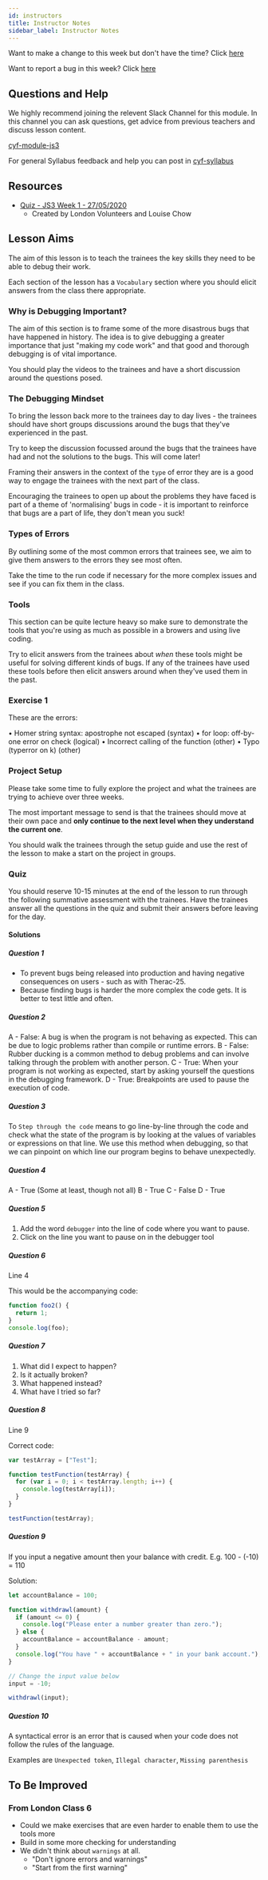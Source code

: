 ```yaml
---
id: instructors
title: Instructor Notes
sidebar_label: Instructor Notes
---
```


Want to make a change to this week but don't have the time? Click [here](https://github.com/CodeYourFuture/syllabus/issues/new?assignees=&labels=enhancement&template=change-request.md&title=)

Want to report a bug in this week? Click [here](https://github.com/CodeYourFuture/syllabus/issues/new?assignees=&labels=bug&template=bug-report.md&title=)

## Questions and Help

We highly recommend joining the relevent Slack Channel for this module. In this channel you can ask questions, get advice from previous teachers and discuss lesson content.

[cyf-module-js3](https://codeyourfuture.slack.com/archives/C7SLBMSJE)

For general Syllabus feedback and help you can post in [cyf-syllabus](https://codeyourfuture.slack.com/archives/C012UUW69S8)

## Resources

- [Quiz - JS3 Week 1 - 27/05/2020](https://docs.google.com/forms/d/e/1FAIpQLScYHmS7LOfI4ML3z2axEpZd2Zgvbe-9FBB5rsWoqqMcw2u6SA/viewform)
  - Created by London Volunteers and Louise Chow

## Lesson Aims

The aim of this lesson is to teach the trainees the key skills they need to be able to debug their work.

Each section of the lesson has a `Vocabulary` section where you should elicit answers from the class there appropriate.

### Why is Debugging Important?

The aim of this section is to frame some of the more disastrous bugs that have happened in history. The idea is to give debugging a greater importance that just "making my code work" and that good and thorough debugging is of vital importance.

You should play the videos to the trainees and have a short discussion around the questions posed.

### The Debugging Mindset

To bring the lesson back more to the trainees day to day lives - the trainees should have short groups discussions around the bugs that they've experienced in the past.

Try to keep the discussion focussed around the bugs that the trainees have had and not the solutions to the bugs. This will come later!

Framing their answers in the context of the `type` of error they are is a good way to engage the trainees with the next part of the class.

Encouraging the trainees to open up about the problems they have faced is part of a theme of 'normalising' bugs in code - it is important to reinforce that bugs are a part of life, they don't mean you suck!

### Types of Errors

By outlining some of the most common errors that trainees see, we aim to give them answers to the errors they see most often.

Take the time to the run code if necessary for the more complex issues and see if you can fix them in the class.

### Tools

This section can be quite lecture heavy so make sure to demonstrate the tools that you're using as much as possible in a browers and using live coding.

Try to elicit answers from the trainees about _when_ these tools might be useful for solving different kinds of bugs. If any of the trainees have used these tools before then elicit answers around when they've used them in the past.

### Exercise 1

These are the errors:

• Homer string syntax: apostrophe not escaped (syntax)
• for loop: off-by-one error on check (logical)
• Incorrect calling of the function (other)
• Typo (typerror on k) (other)

### Project Setup

Please take some time to fully explore the project and what the trainees are trying to achieve over three weeks.

The most important message to send is that the trainees should move at their own pace and **only continue to the next level when they understand the current one**.

You should walk the trainees through the setup guide and use the rest of the lesson to make a start on the project in groups.

### Quiz

You should reserve 10-15 minutes at the end of the lesson to run through the following summative assessment with the trainees. Have the trainees answer all the questions in the quiz and submit their answers before leaving for the day.

#### Solutions

##### Question 1

- To prevent bugs being released into production and having negative consequences on users - such as with Therac-25.
- Because finding bugs is harder the more complex the code gets. It is better to test little and often.

##### Question 2

A - False: A bug is when the program is not behaving as expected. This can be due to logic problems rather than compile or runtime errors.
B - False: Rubber ducking is a common method to debug problems and can involve talking through the problem with another person.
C - True: When your program is not working as expected, start by asking yourself the questions in the debugging framework.
D - True: Breakpoints are used to pause the execution of code.

##### Question 3

To `Step through the code` means to go line-by-line through the code and check what the state of the program is by looking at the values of variables or expressions on that line.
We use this method when debugging, so that we can pinpoint on which line our program begins to behave unexpectedly.

##### Question 4

A - True (Some at least, though not all)
B - True
C - False
D - True

##### Question 5

1. Add the word `debugger` into the line of code where you want to pause.
2. Click on the line you want to pause on in the debugger tool

##### Question 6

Line 4

This would be the accompanying code:

```js
function foo2() {
  return 1;
}
console.log(foo);
```

##### Question 7

1. What did I expect to happen?
2. Is it actually broken?
3. What happened instead?
4. What have I tried so far?

##### Question 8

Line 9

Correct code:

```js
var testArray = ["Test"];

function testFunction(testArray) {
  for (var i = 0; i < testArray.length; i++) {
    console.log(testArray[i]);
  }
}

testFunction(testArray);
```

##### Question 9

If you input a negative amount then your balance with credit. E.g. 100 - (-10) = 110

Solution:

```js
let accountBalance = 100;

function withdrawl(amount) {
  if (amount <= 0) {
    console.log("Please enter a number greater than zero.");
  } else {
    accountBalance = accountBalance - amount;
  }
  console.log("You have " + accountBalance + " in your bank account.");
}

// Change the input value below
input = -10;

withdrawl(input);
```

##### Question 10

A syntactical error is an error that is caused when your code does not follow the rules of the language.

Examples are `Unexpected token`, `Illegal character`, `Missing parenthesis`

## To Be Improved

### From London Class 6

- Could we make exercises that are even harder to enable them to use the tools more
- Build in some more checking for understanding
- We didn't think about `warnings` at all.
  - "Don't ignore errors and warnings"
  - "Start from the first warning"
